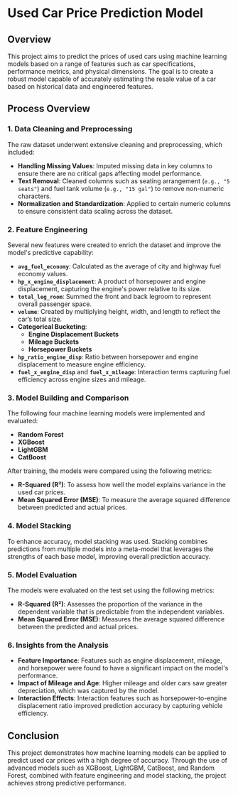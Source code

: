 # Used Car Price Prediction Model

## Overview

This project aims to predict the prices of used cars using machine learning models based on a range of features such as car specifications, performance metrics, and physical dimensions. The goal is to create a robust model capable of accurately estimating the resale value of a car based on historical data and engineered features.

## Process Overview

### 1. Data Cleaning and Preprocessing
The raw dataset underwent extensive cleaning and preprocessing, which included:
- **Handling Missing Values**: Imputed missing data in key columns to ensure there are no critical gaps affecting model performance.
- **Text Removal**: Cleaned columns such as seating arrangement (`e.g., "5 seats"`) and fuel tank volume (`e.g., "15 gal"`) to remove non-numeric characters.
- **Normalization and Standardization**: Applied to certain numeric columns to ensure consistent data scaling across the dataset.

### 2. Feature Engineering
Several new features were created to enrich the dataset and improve the model's predictive capability:
- **`avg_fuel_economy`**: Calculated as the average of city and highway fuel economy values.
- **`hp_x_engine_displacement`**: A product of horsepower and engine displacement, capturing the engine's power relative to its size.
- **`total_leg_room`**: Summed the front and back legroom to represent overall passenger space.
- **`volume`**: Created by multiplying height, width, and length to reflect the car’s total size.
- **Categorical Bucketing**: 
    - **Engine Displacement Buckets**
    - **Mileage Buckets**
    - **Horsepower Buckets**
- **`hp_ratio_engine_disp`**: Ratio between horsepower and engine displacement to measure engine efficiency.
- **`fuel_x_engine_disp`** and **`fuel_x_mileage`**: Interaction terms capturing fuel efficiency across engine sizes and mileage.

### 3. Model Building and Comparison
The following four machine learning models were implemented and evaluated:
- **Random Forest**
- **XGBoost**
- **LightGBM**
- **CatBoost**

After training, the models were compared using the following metrics:
- **R-Squared (R²)**: To assess how well the model explains variance in the used car prices.
- **Mean Squared Error (MSE)**: To measure the average squared difference between predicted and actual prices.

### 4. Model Stacking
To enhance accuracy, model stacking was used. Stacking combines predictions from multiple models into a meta-model that leverages the strengths of each base model, improving overall prediction accuracy.

### 5. Model Evaluation
The models were evaluated on the test set using the following metrics:
- **R-Squared (R²)**: Assesses the proportion of the variance in the dependent variable that is predictable from the independent variables.
- **Mean Squared Error (MSE)**: Measures the average squared difference between the predicted and actual prices.

### 6. Insights from the Analysis
- **Feature Importance**: Features such as engine displacement, mileage, and horsepower were found to have a significant impact on the model's performance.
- **Impact of Mileage and Age**: Higher mileage and older cars saw greater depreciation, which was captured by the model.
- **Interaction Effects**: Interaction features such as horsepower-to-engine displacement ratio improved prediction accuracy by capturing vehicle efficiency.

## Conclusion
This project demonstrates how machine learning models can be applied to predict used car prices with a high degree of accuracy. Through the use of advanced models such as XGBoost, LightGBM, CatBoost, and Random Forest, combined with feature engineering and model stacking, the project achieves strong predictive performance.

